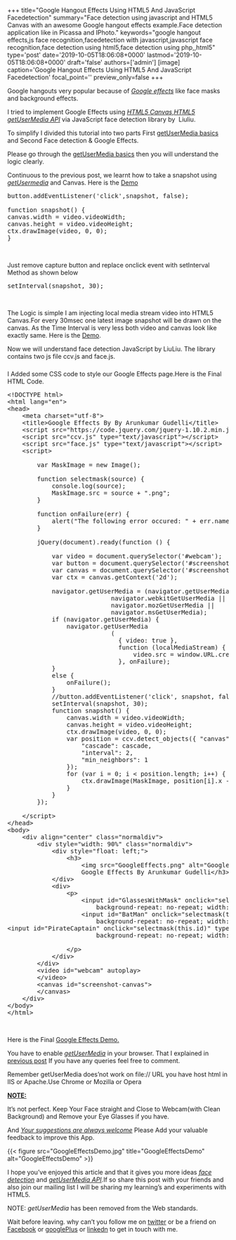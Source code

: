 +++
title="Google Hangout Effects Using HTML5 And JavaScript Facedetection"
summary="Face detection using javascript and HTML5 Canvas with an awesome Google hangout effects example.Face detection application like in Picassa and IPhoto."
keywords="google hangout effects,js face recognition,facedetection with javascript,javascript face recognition,face detection using html5,face detection using php,,html5"
type='post'
date='2019-10-05T18:06:08+0000'
lastmod='2019-10-05T18:06:08+0000'
draft='false'
authors=['admin']
[image]
caption='Google Hangout Effects Using HTML5 And JavaScript Facedetection'
focal_point=''
preview_only=false
+++








Google hangouts very popular because of <span style="text-decoration: underline;"><em>Google effects</em></span> like face masks and background effects.

I tried to implement Google Effects using <span style="text-decoration: underline;"><em>HTML5 Canvas</em></span>,<span style="text-decoration: underline;"><em>HTML5 getUserMedia API</em></span> via JavaScript face detection library by &nbsp;Liuliu.

To simplify I divided this tutorial into two parts First <a title="get user media" href="https://www.arungudelli.com/2013/09/html5-getusermedia.html" target="_blank" rel="noopener">getUserMedia basics</a> and Second Face detection &amp; Google Effects.

Please go through the <a title="getUsermedia Basics" href="https://www.arungudelli.com/2013/09/html5-getusermedia.html" target="_blank" rel="noopener">getUserMedia basics</a> then you will understand the logic clearly.

Continuous to the previous post, we learnt how to take a snapshot using <span style="text-decoration: underline;"><em>getUsermedia</em></span> and Canvas. Here is the <a title="HTML5 getUsermedia Snapshot" href="https://www.arungudelli.com/Tools/HTML5/GoogleEffects/ScreenShot.htm" target="_blank" rel="noopener">Demo</a>

<pre>button.addEventListener('click',snapshot, false);

function snapshot() {
canvas.width = video.videoWidth;
canvas.height = video.videoHeight;
ctx.drawImage(video, 0, 0);
}</pre>

&nbsp;

Just remove capture button and replace onclick event with setInterval Method as shown below

<pre>setInterval(snapshot, 30);</pre>

&nbsp;

The Logic is simple I am injecting local media stream video into HTML5 Canvas.For every 30msec one latest image snapshot will be drawn on the canvas. As the Time Interval is very less both video and canvas look like exactly same. Here is the <a href="https://www.arungudelli.com/Tools/HTML5/GoogleEffects/FaceDemo.htm" target="_blank" rel="noopener">Demo</a>.

Now we will understand face detection JavaScript by LiuLiu. The library contains two js file ccv.js and face.js.







### 

I Added some CSS code to style our Google Effects page.Here is the Final HTML Code.

<pre>&lt;!DOCTYPE html&gt;
&lt;html lang="en"&gt;
&lt;head&gt;
    &lt;meta charset="utf-8"&gt;
    &lt;title&gt;Google Effects By By Arunkumar Gudelli&lt;/title&gt;
    &lt;script src="https://code.jquery.com/jquery-1.10.2.min.js" type="text/javascript"&gt;&lt;/script&gt;
    &lt;script src="ccv.js" type="text/javascript"&gt;&lt;/script&gt;
    &lt;script src="face.js" type="text/javascript"&gt;&lt;/script&gt;
    &lt;script&gt;

        var MaskImage = new Image();

        function selectmask(source) {
            console.log(source);
            MaskImage.src = source + ".png";
        }

        function onFailure(err) {
            alert("The following error occured: " + err.name);
        }

        jQuery(document).ready(function () {

            var video = document.querySelector('#webcam');
            var button = document.querySelector('#screenshot-button');
            var canvas = document.querySelector('#screenshot-canvas');
            var ctx = canvas.getContext('2d');

            navigator.getUserMedia = (navigator.getUserMedia ||
                            navigator.webkitGetUserMedia ||
                            navigator.mozGetUserMedia ||
                            navigator.msGetUserMedia);
            if (navigator.getUserMedia) {
                navigator.getUserMedia
                            (
                              { video: true },
                              function (localMediaStream) {
                                  video.src = window.URL.createObjectURL(localMediaStream);
                              }, onFailure);
            }
            else {
                onFailure();
            }
            //button.addEventListener('click', snapshot, false);
            setInterval(snapshot, 30);
            function snapshot() {
                canvas.width = video.videoWidth;
                canvas.height = video.videoHeight;
                ctx.drawImage(video, 0, 0);
                var position = ccv.detect_objects({ "canvas": canvas,
                    "cascade": cascade,
                    "interval": 2,
                    "min_neighbors": 1
                });
                for (var i = 0; i &lt; position.length; i++) {
                    ctx.drawImage(MaskImage, position[i].x - 90, position[i].y - 150, position[i].width + 200, position[i].height + 200);
                }
            }
        });

    &lt;/script&gt;
&lt;/head&gt;
&lt;body&gt;
    &lt;div align="center" class="normaldiv"&gt;
        &lt;div style="width: 90%" class="normaldiv"&gt;
            &lt;div style="float: left;"&gt;
                &lt;h3&gt;
                    &lt;img src="GoogleEffects.png" alt="GoogleEffects" /&gt;
                    Google Effects By Arunkumar Gudelli&lt;/h3&gt;
            &lt;/div&gt;
            &lt;div&gt;
                &lt;p&gt;
                    &lt;input id="GlassesWithMask" onclick="selectmask(this.id)" type="button" style="background: url(glassesIcon.png);
                        background-repeat: no-repeat; width: 110px; height: 110px; cursor: pointer" /&gt;
                    &lt;input id="BatMan" onclick="selectmask(this.id)" type="button" style="background: url(batmanIcon.png);
                        background-repeat: no-repeat; width: 110px; height: 110px; cursor: pointer" /&gt;
&lt;input id="PirateCaptain" onclick="selectmask(this.id)" type="button" style="background: url(PirateCaptainIcon.png);
                        background-repeat: no-repeat; width: 110px; height: 110px; cursor: pointer" /&gt;

                &lt;/p&gt;
            &lt;/div&gt;
        &lt;/div&gt;
        &lt;video id="webcam" autoplay&gt;
        &lt;/video&gt;
        &lt;canvas id="screenshot-canvas"&gt;
        &lt;/canvas&gt;
    &lt;/div&gt;
&lt;/body&gt;
&lt;/html&gt;</pre>

&nbsp;

Here is the Final <a title="Google Effects" href="https://www.arungudelli.com/Tools/HTML5/GoogleEffects/GoogleEffects.htm" target="_blank" rel="noopener">Google Effects Demo.</a>

You have to enable <span style="text-decoration: underline;"><em>getUserMedia</em></span> in your browser. That I explained in <a title="get User Media" href="https://www.arungudelli.com/2013/09/html5-getusermedia.html" target="_blank" rel="noopener">previous post</a> If you have any queries feel free to comment.

Remember getUserMedia does’not work on file:// URL you have host html in IIS or Apache.Use Chrome or Mozilla or Opera

<span style="text-decoration: underline;"><strong>NOTE:</strong></span>

It’s not perfect. Keep Your Face straight and Close to Webcam(with Clean Background) and Remove your Eye Glasses if you have.

And <span style="text-decoration: underline;"><em>Your suggestions are always welcome</em></span> Please Add your valuable feedback to improve this App.

{{< figure src="GoogleEffectsDemo.jpg" title="GoogleEffectsDemo" alt="GoogleEffectsDemo" >}}

I hope you’ve enjoyed this article and that it gives you more ideas <span style="text-decoration: underline;"><em>face detection</em></span> and <span style="text-decoration: underline;"><em>getUserMedia API</em></span>.If so share this post with your friends and also join our mailing list I will be sharing my learning’s and experiments with HTML5.

NOTE: <em>getUserMedia</em> has been removed from the Web standards.

Wait before leaving.
why can’t you follow me on <a href="https://twitter.com/arungudelli" target="_blank">twitter</a> or be a friend on <a href="https://www.facebook.com/gudelliArun" target="_blank">Facebook</a> or <a href="https://plus.google.com/+ArunkumarGudelli" target="_blank">googlePlus</a> or <a href="https://www.linkedin.com/in/arungudelli/" target="_blank">linkedn</a> to get in touch with me.







